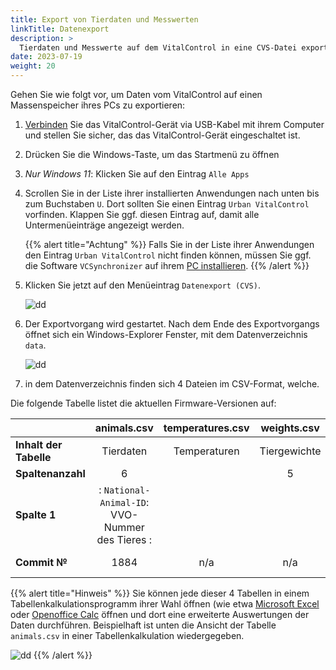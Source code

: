 ```yaml
---
title: Export von Tierdaten und Messwerten
linkTitle: Datenexport
description: >
  Tierdaten und Messwerte auf dem VitalControl in eine CVS-Datei exportieren
date: 2023-07-19
weight: 20
---
```

Gehen Sie wie folgt vor, um Daten vom VitalControl auf einen Massenspeicher ihres PCs zu exportieren:

1. [Verbinden](#) Sie das VitalControl-Gerät via USB-Kabel mit ihrem Computer und stellen Sie sicher, das das VitalControl-Gerät eingeschaltet ist.

1. Drücken Sie die Windows-Taste, um das Startmenü zu öffnen

1. *Nur Windows 11*: Klicken Sie auf den Eintrag `Alle Apps`

1. Scrollen Sie in der Liste ihrer installierten Anwendungen nach unten bis zum Buchstaben `U`. Dort sollten Sie einen Eintrag `Urban VitalControl` vorfinden. Klappen Sie ggf. diesen Eintrag auf, damit alle Untermenüeinträge angezeigt werden.

   {{% alert title="Achtung" %}}
  Falls Sie in der Liste ihrer Anwendungen den Eintrag `Urban VitalControl` nicht finden können, müssen Sie ggf. die Software `VCSynchronizer` auf ihrem [PC installieren](../installation/).
   {{% /alert %}}

1. Klicken Sie jetzt auf den Menüeintrag `Datenexport (CVS)`.

   ![dd](../images/data-export.png)
   
1. Der Exportvorgang wird gestartet. Nach dem Ende des Exportvorgangs öffnet sich ein Windows-Explorer Fenster, mit dem Datenverzeichnis `data`.

   ![dd](../images/data-export/exportdateien.png)

1. in dem  Datenverzeichnis finden sich 4 Dateien im CSV-Format, welche.

Die folgende Tabelle listet die aktuellen Firmware-Versionen auf:

|                 | animals.csv  | temperatures.csv | weights.csv | ratings.csv | 
|-----------------|:--------------:|:-------------:|:------------:|:------------:|
| **Inhalt der Tabelle**     | Tierdaten        | Temperaturen      | Tiergewichte      | Bewertungen  |
| **Spaltenanzahl**       | 6   |   | 5 | 8 |
| **Spalte 1** | : `National-Animal-ID`: VVO-Nummer des Tieres : ||||
| **Commit №**    | 1884         | n/a         | n/a        |------------|


   {{% alert title="Hinweis" %}}
  Sie können jede dieser 4 Tabellen in einem Tabellenkalkulationsprogramm ihrer Wahl öffnen (wie etwa [Microsoft Excel]() oder [Openoffice Calc]() öffnen und dort eine erweiterte Auswertungen der Daten durchführen. Beispielhaft ist unten die Ansicht der Tabelle `animals.csv` in einer Tabellenkalkulation wiedergegeben.

  ![dd](/images/data-export/animals.png)
   {{% /alert %}}

